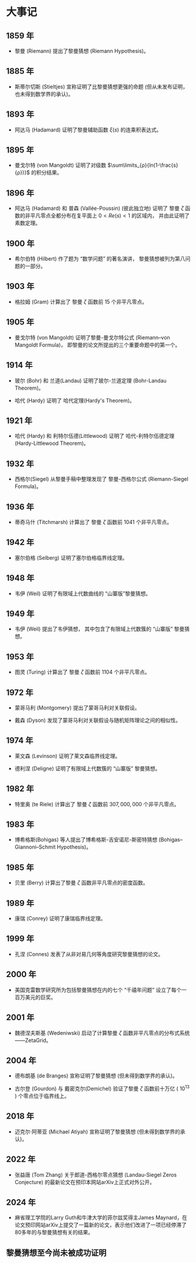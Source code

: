 # 大事记

## 1859 年

- 黎曼 (Riemann) 提出了黎曼猜想 (Riemann Hypothesis)。

## 1885 年

- 斯蒂尔切斯 (Stieltjes) 宣称证明了比黎曼猜想更强的命题 (但从未发布证明，也未得到数学界的承认)。

## 1893 年

- 阿达马 (Hadamard) 证明了黎曼辅助函数 $\xi(s)$ 的连乘积表达式。

## 1895 年

- 曼戈尔特 (von Mangoldt) 证明了对级数 $\sum\limits_{ρ}{ln(1-\frac{s}{ρ})}$ 的积分结果。

## 1896 年

- 阿达马 (Hadamard) 和 普森 (Vallée-Poussin) (彼此独立地) 证明了 黎曼 $\zeta$ 函数的非平凡零点全都分布在复平面上 $0<Re(s)<1$ 的区域内， 并由此证明了素数定理。

## 1900 年

- 希尔伯特 (Hilbert) 作了题为 “数学问题” 的著名演讲， 黎曼猜想被列为第八问题的一部分。

## 1903 年

- 格拉姆 (Gram) 计算出了 黎曼 $\zeta$ 函数前 $15$ 个非平凡零点。

## 1905 年

- 曼戈尔特 (von Mangoldt) 证明了黎曼-曼戈尔特公式 (Riemann–von Mangoldt Formula)， 即黎曼的论文所提出的三个重要命题中的第一个。

## 1914 年

- 玻尔 (Bohr) 和 兰道(Landau) 证明了玻尔-兰道定理 (Bohr-Landau Theorem)。

- 哈代 (Hardy) 证明了 哈代定理(Hardy's Theorem)。

## 1921 年

- 哈代 (Hardy) 和 利特尔伍德(Littlewood) 证明了 哈代-利特尔伍德定理 (Hardy-Littlewood Theorem)。

## 1932 年

- 西格尔(Siegel) 从黎曼手稿中整理发现了 黎曼-西格尔公式 (Riemann-Siegel Formula)。

## 1936 年

- 蒂奇马什 (Titchmarsh) 计算出了 黎曼 $\zeta$ 函数前 $1041$ 个非平凡零点。

## 1942 年

- 塞尔伯格 (Selberg) 证明了塞尔伯格临界线定理。

## 1948 年

- 韦伊 (Weil) 证明了有限域上代数曲线的 “山寨版”黎曼猜想。

## 1949 年

- 韦伊 (Weil) 提出了韦伊猜想， 其中包含了有限域上代数簇的 “山寨版” 黎曼猜想。

## 1953 年

- 图灵 (Turing) 计算出了 黎曼 $\zeta$ 函数前 $1104$ 个非平凡零点。

## 1972 年

- 蒙哥马利 (Montgomery) 提出了蒙哥马利对关联假设。

- 戴森 (Dyson) 发现了蒙哥马利对关联假设与随机矩阵理论之间的相似性。

## 1974 年

- 莱文森 (Levinson) 证明了莱文森临界线定理。

- 德利涅 (Deligne) 证明了有限域上代数簇的 “山寨版” 黎曼猜想。

## 1982 年

- 特里奥 (te Riele) 计算出了 黎曼 $\zeta$ 函数前 $307,000,000$ 个非平凡零点。

## 1983 年

- 博希格斯(Bohigas) 等人提出了博希格斯-吉安诺尼-斯密特猜想 (Bohigas–Giannoni–Schmit Hypothesis)。

## 1985 年

- 贝里 (Berry) 计算出了黎曼 $\zeta$ 函数非平凡零点的密度函数。

## 1989 年

- 康瑞 (Conrey) 证明了康瑞临界线定理。

## 1999 年

- 孔涅 (Connes) 发表了从非对易几何等角度研究黎曼猜想的论文。

## 2000 年

- 美国克雷数学研究所为包括黎曼猜想在内的七个 “千禧年问题” 设立了每个一百万美元的巨奖。

## 2001 年

- 魏德涅夫斯基 (Wedeniwski) 启动了计算黎曼 $\zeta$ 函数非平凡零点的分布式系统——ZetaGrid。

## 2004 年

- 德布朗基 (de Branges) 宣称证明了黎曼猜想 (但未得到数学界的承认)。

- 古尔登 (Gourdon) 与 戴密克尔(Demichel) 验证了黎曼 $\zeta$ 函数前十万亿 ( $10^{13}$ ) 个零点位于临界线上。

## 2018 年

- 迈克尔·阿蒂亚 (Michael Atiyah) 宣称证明了黎曼猜想 (但未得到数学界的承认)。

## 2022 年

- 张益唐 (Tom Zhang) 关于郎道-西格尔零点猜想 (Landau-Siegel Zeros Conjecture) 的最新论文在预印本网站arXiv上正式对外公开。

## 2024 年

- 麻省理工学院的Larry Guth和牛津大学的菲尔兹奖得主James Maynard，在论文预印网站arXiv上提交了一篇新的论文，表示他们改进了一项已经停滞了80多年的与黎曼猜想有关的结果。

## 黎曼猜想至今尚未被成功证明

